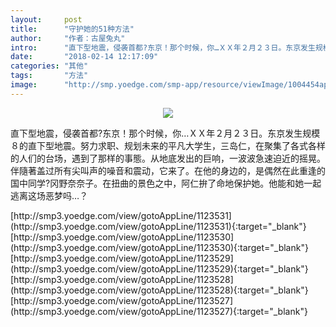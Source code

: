 ```yaml
---
layout:     post
title:      "守护她的51种方法"
author:     "作者：古屋兔丸"
intro:      "直下型地震，侵袭首都?东京！那个时候，你…ＸＸ年２月２３日。东京发生规模８的直下型地震。努力求职、规划未来的平凡大学生，三岛仁，在聚集了各式各样的人们的台场，遇到了那样的事態。从地底发出的巨响，一波波急速迫近的摇晃。伴隨著盖过所有尖叫声的噪音和震动，它来了。在他的身边的，是偶然在此重逢的国中同学?冈野奈奈子。在扭曲的景色之中，阿仁拚了命地保护她。他能和她一起逃离这场恶梦吗…？"
date:       "2018-02-14 12:17:09"
categories: "其他"
tags:       "方法"
image:      "http://smp.yoedge.com/smp-app/resource/viewImage/1004454appline.png"
---
```

<div style="text-align: center">
<p><img src="http://smp.yoedge.com/smp-app/resource/viewImage/1004454appline.png"/></p>
</div>
<p class="post-meta">
<span>直下型地震，侵袭首都?东京！那个时候，你…ＸＸ年２月２３日。东京发生规模８的直下型地震。努力求职、规划未来的平凡大学生，三岛仁，在聚集了各式各样的人们的台场，遇到了那样的事態。从地底发出的巨响，一波波急速迫近的摇晃。伴隨著盖过所有尖叫声的噪音和震动，它来了。在他的身边的，是偶然在此重逢的国中同学?冈野奈奈子。在扭曲的景色之中，阿仁拚了命地保护她。他能和她一起逃离这场恶梦吗…？</span>
</p>
[http://smp3.yoedge.com/view/gotoAppLine/1123531](http://smp3.yoedge.com/view/gotoAppLine/1123531){:target="_blank"}
[http://smp3.yoedge.com/view/gotoAppLine/1123530](http://smp3.yoedge.com/view/gotoAppLine/1123530){:target="_blank"}
[http://smp3.yoedge.com/view/gotoAppLine/1123529](http://smp3.yoedge.com/view/gotoAppLine/1123529){:target="_blank"}
[http://smp3.yoedge.com/view/gotoAppLine/1123528](http://smp3.yoedge.com/view/gotoAppLine/1123528){:target="_blank"}
[http://smp3.yoedge.com/view/gotoAppLine/1123527](http://smp3.yoedge.com/view/gotoAppLine/1123527){:target="_blank"}


